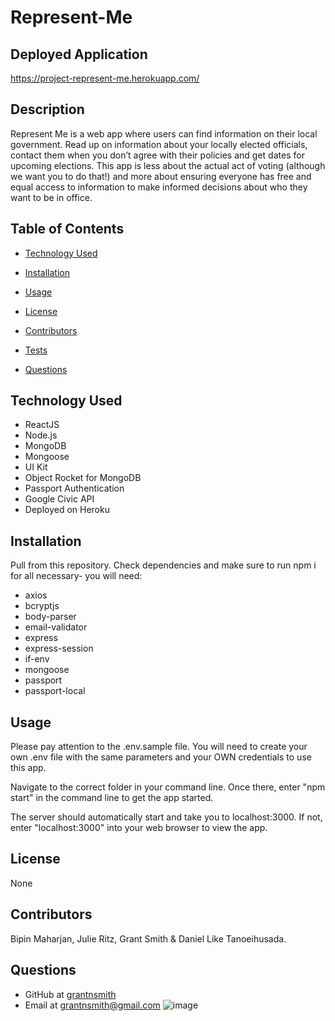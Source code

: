 # Represent-Me
## Deployed Application
https://project-represent-me.herokuapp.com/
## Description
Represent Me is a web app where users can find information on their local government. Read up on information about your locally elected officials, contact them when you don’t agree with their policies and get dates for upcoming elections. This app is less about the actual act of voting (although we want you to do that!) and more about ensuring everyone has free and equal access to information to make informed decisions about who they want to be in office.
## Table of Contents
* [Technology Used](#technology)

* [Installation](#installation)

* [Usage](#usage)

* [License](#license)

* [Contributors](#contributors)

* [Tests](#tests)

* [Questions](#questions)

## Technology Used
- ReactJS
- Node.js
- MongoDB
- Mongoose
- UI Kit
- Object Rocket for MongoDB
- Passport Authentication
- Google Civic API
- Deployed on Heroku
## Installation
Pull from this repository. Check dependencies and make sure to run npm i for all necessary- you will need:
- axios
- bcryptjs
- body-parser
- email-validator
- express
- express-session
- if-env
- mongoose
- passport
- passport-local
## Usage
Please pay attention to the .env.sample file. You will need to create your own .env file with the same parameters and your OWN credentials to use this app.

Navigate to the correct folder in your command line. Once there, enter "npm start" in the command line to get the app started.

The server should automatically start and take you to localhost:3000. If not, enter "localhost:3000" into your web browser to view the app.
## License
None
## Contributors
Bipin Maharjan, Julie Ritz, Grant Smith & Daniel Like Tanoeihusada.
## Questions
* GitHub at [grantnsmith](https://github.com/grantnsmith)
* Email at [grantnsmith@gmail.com](mailto:grantnsmith@gmail.com)
![image](https://user-images.githubusercontent.com/60047114/90193057-02719180-dd79-11ea-817e-aaeda9f519c0.png)
